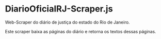 # DiarioOficialRJ-Scraper.js
Web-Scraper do diário de justiça do estado do Rio de Janeiro. 

Este scraper baixa as páginas do diário e retorna os textos dessas páginas.
